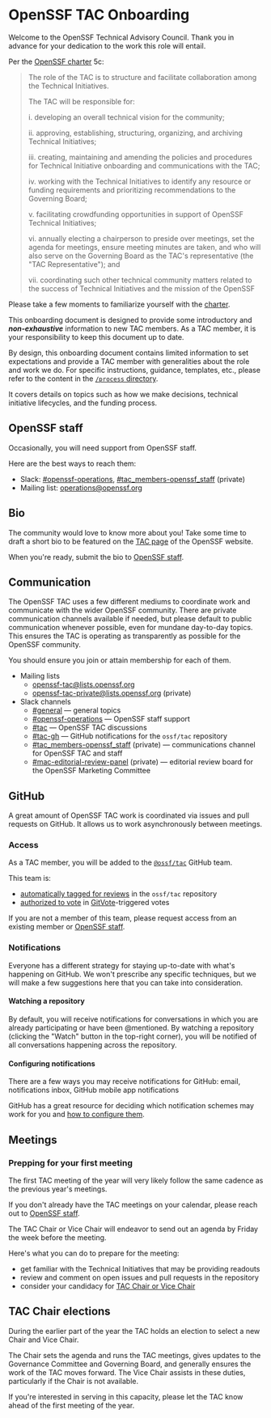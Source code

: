 # OpenSSF TAC Onboarding

Welcome to the OpenSSF Technical Advisory Council. Thank you in advance for your dedication to the work this role will entail.

Per the [OpenSSF charter][charter] 5c:

> The role of the TAC is to structure and facilitate collaboration among the Technical Initiatives.
>
> The TAC will be responsible for:
>
> i. developing an overall technical vision for the community;
>
> ii. approving, establishing, structuring, organizing, and archiving Technical Initiatives;
>
> iii. creating, maintaining and amending the policies and procedures for Technical Initiative onboarding and communications with the TAC;
>
> iv. working with the Technical Initiatives to identify any resource or funding requirements and prioritizing recommendations to the Governing Board;
>
> v. facilitating crowdfunding opportunities in support of OpenSSF Technical Initiatives;
>
> vi. annually electing a chairperson to preside over meetings, set the agenda for meetings, ensure meeting minutes are taken, and who will also serve on the Governing Board as the TAC's representative (the "TAC Representative"); and
>
> vii. coordinating such other technical community matters related to the success of Technical Initiatives and the mission of the OpenSSF

Please take a few moments to familiarize yourself with the [charter][charter].

This onboarding document is designed to provide some introductory and ***non-exhaustive*** information to new TAC members.
As a TAC member, it is your responsibility to keep this document up to date.

By design, this onboarding document contains limited information to set expectations and provide a TAC member with generalities about the role and work we do. For specific instructions, guidance, templates, etc., please refer to the content in the [`/process` directory](./README.md).

It covers details on topics such as how we make decisions, technical initiative lifecycles, and the funding process.

## OpenSSF staff

Occasionally, you will need support from OpenSSF staff.

Here are the best ways to reach them:

- Slack: [#openssf-operations](https://openssf.slack.com/archives/C05BETTLHEE), [#tac_members-openssf_staff](https://openssf.slack.com/archives/C06D9AVUVD3) (private)
- Mailing list: [operations@openssf.org](mailto:operations@openssf.org)

## Bio

The community would love to know more about you!
Take some time to draft a short bio to be featured on the [TAC page](https://openssf.org/about/tac/) of the OpenSSF website.

When you're ready, submit the bio to [OpenSSF staff](#openssf-staff).

## Communication

The OpenSSF TAC uses a few different mediums to coordinate work and communicate with the wider OpenSSF community. There are private communication channels available if needed, but please default to public communication whenever possible, even for mundane day-to-day topics. This ensures the TAC is operating as transparently as possible for the OpenSSF community.

You should ensure you join or attain membership for each of them.

- Mailing lists
  - [openssf-tac@lists.openssf.org](https://lists.openssf.org/g/openssf-tac)
  - [openssf-tac-private@lists.openssf.org](https://lists.openssf.org/g/openssf-tac-private) (private)
- Slack channels
  - [#general](https://openssf.slack.com/archives/C019M98JSHK) — general topics
  - [#openssf-operations](https://openssf.slack.com/archives/C05BETTLHEE) — OpenSSF staff support
  - [#tac](https://openssf.slack.com/archives/C01AAV2TTEG) — OpenSSF TAC discussions
  - [#tac-gh](https://openssf.slack.com/archives/C05TC8FQRJM) — GitHub notifications for the `ossf/tac` repository
  - [#tac_members-openssf_staff](https://openssf.slack.com/archives/C06D9AVUVD3) (private) — communications channel for OpenSSF TAC and staff
  - [#mac-editorial-review-panel](https://openssf.slack.com/archives/C060JJ5P3M1) (private) — editorial review board for the OpenSSF Marketing Committee

## GitHub

A great amount of OpenSSF TAC work is coordinated via issues and pull requests on GitHub. It allows us to work asynchronously between meetings.

### Access

As a TAC member, you will be added to the [`@ossf/tac`](https://github.com/orgs/ossf/teams/tac) GitHub team.

This team is:

- [automatically tagged for reviews](https://github.com/ossf/tac/blob/main/CODEOWNERS) in the `ossf/tac` repository
- [authorized to vote](https://github.com/ossf/tac/blob/main/.gitvote.yml) in [GitVote](https://github.com/cncf/gitvote)-triggered votes

If you are not a member of this team, please request access from an existing member or [OpenSSF staff](#openssf-staff).

### Notifications

Everyone has a different strategy for staying up-to-date with what's happening on GitHub. We won't prescribe any specific techniques, but we will make a few suggestions here that you can take into consideration.

#### Watching a repository

By default, you will receive notifications for conversations in which you are already participating or have been @mentioned.
By watching a repository (clicking the "Watch" button in the top-right corner), you will be notified of all conversations happening across the repository.

#### Configuring notifications

There are a few ways you may receive notifications for GitHub: email, notifications inbox, GitHub mobile app notifications

GitHub has a great resource for deciding which notification schemes may work for you and [how to configure them](https://docs.github.com/en/account-and-profile/managing-subscriptions-and-notifications-on-github/setting-up-notifications/configuring-notifications).

## Meetings

### Prepping for your first meeting

The first TAC meeting of the year will very likely follow the same cadence as the previous year's meetings.

If you don't already have the TAC meetings on your calendar, please reach out to [OpenSSF staff](#openssf-staff).

The TAC Chair or Vice Chair will endeavor to send out an agenda by Friday the week before the meeting.

Here's what you can do to prepare for the meeting:

- get familiar with the Technical Initiatives that may be providing readouts
- review and comment on open issues and pull requests in the repository
- consider your candidacy for [TAC Chair or Vice Chair](#tac-chair-elections)

## TAC Chair elections

During the earlier part of the year the TAC holds an election to select a new Chair and Vice Chair.

The Chair sets the agenda and runs the TAC meetings, gives updates to the Governance Committee and Governing Board, and generally ensures the work of the TAC moves forward. The Vice Chair assists in these duties, particularly if the Chair is not available.

If you're interested in serving in this capacity, please let the TAC know ahead of the first meeting of the year.

[charter]: https://openssf.org/about/charter/
